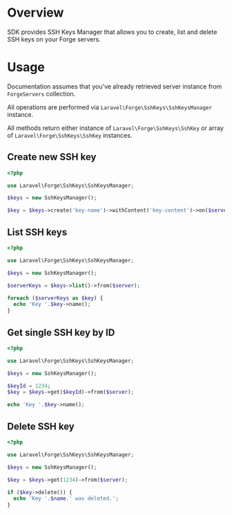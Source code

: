 # Overview

SDK provides SSH Keys Manager that allows you to create, list and delete SSH keys on your Forge servers.

# Usage

Documentation assumes that you've already retrieved server instance from `ForgeServers` collection.

All operations are performed via `Laravel\Forge\SshKeys\SshKeysManager` instance.

All methods return either instance of `Laravel\Forge\SshKeys\SshKey` or array of `Laravel\Forge\SshKeys\SshKey` instances.

## Create new SSH key

```php
<?php

use Laravel\Forge\SshKeys\SshKeysManager;

$keys = new SshKeysManager();

$key = $keys->create('key-name')->withContent('key-content')->on($server);
```

## List SSH keys

```php
<?php

use Laravel\Forge\SshKeys\SshKeysManager;

$keys = new SshKeysManager();

$serverKeys = $keys->list()->from($server);

foreach ($serverKeys as $key) {
  echo 'Key '.$key->name();
}
```

## Get single SSH key by ID

```php
<?php

use Laravel\Forge\SshKeys\SshKeysManager;

$keys = new SshKeysManager();

$keyId = 1234;
$key = $keys->get($keyId)->from($server);

echo 'Key '.$key->name();
```

## Delete SSH key

```php
<?php

use Laravel\Forge\SshKeys\SshKeysManager;

$keys = new SshKeysManager();

$key = $keys->get(1234)->from($server);

if ($key->delete()) {
  echo 'Key '.$name.' was deleted.';
}
```
